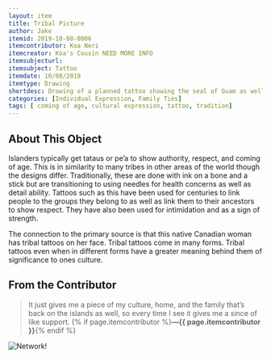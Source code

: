 ```yaml
---
layout: item
title: Tribal Picture
author: Jake 
itemid: 2019-10-08-0006
itemcontributor: Koa Neri
itemcreator: Koa's Cousin NEED MORE INFO
itemsubjecturl: 
itemsubject: Tattoo
itemdate: 10/08/2019
itemtype: Drawing
shortdesc: Drawing of a planned tattoo showing the seal of Guam as well as other symbols referencing stregnth, birds, and homes.
categories: [Individual Expression, Family Ties]
tags: [ coming of age, cultural expression, tattoo, tradition]
---
```


## About This Object

Islanders typically get tataus or pe’a to show authority, respect, and coming of age. This is in similarity to many tribes in other areas of the world though the designs differ. Traditionally, these are done with ink on a bone and a stick but are transitioning to using needles for health concerns as well as detail ability. Tattoos such as this have been used for centuries to link people to the groups they belong to as well as link them to their ancestors to show respect. They have also been used for intimidation and as a sign of strength. 

The connection to the primary source is that this native Canadian woman has tribal tattoos on her face. Tribal tattoos come in many forms. Tribal tattoos even when in different forms have a greater meaning behind them of significance to ones culture.


## From the Contributor

>It just gives me a piece of my culture, home, and the family that’s back on the islands as well, so every time I see it gives me a since of like support. {% if page.itemcontributor %}**—{{ page.itemcontributor }}**{% endif %}

![Network](/H301HistoryHarvest/assets/images/Networks.png)!
